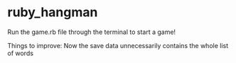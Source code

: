 # ruby_hangman

Run the game.rb file through the terminal to start a game!

Things to improve: Now the save data unnecessarily contains the whole list of words